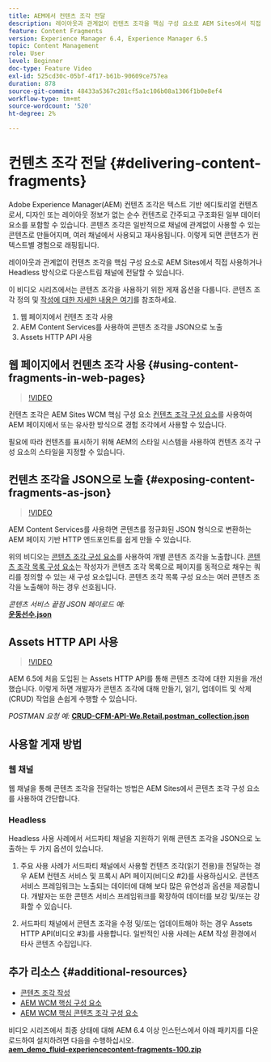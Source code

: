 ```yaml
---
title: AEM에서 컨텐츠 조각 전달
description: 레이아웃과 관계없이 컨텐츠 조각을 핵심 구성 요소로 AEM Sites에서 직접 사용하거나 Headless 방식으로 다운스트림 채널에 전달할 수 있습니다.
feature: Content Fragments
version: Experience Manager 6.4, Experience Manager 6.5
topic: Content Management
role: User
level: Beginner
doc-type: Feature Video
exl-id: 525cd30c-05bf-4f17-b61b-90609ce757ea
duration: 878
source-git-commit: 48433a5367c281cf5a1c106b08a1306f1b0e8ef4
workflow-type: tm+mt
source-wordcount: '520'
ht-degree: 2%

---
```


# 컨텐츠 조각 전달 {#delivering-content-fragments}

Adobe Experience Manager(AEM) 컨텐츠 조각은 텍스트 기반 에디토리얼 컨텐츠로서, 디자인 또는 레이아웃 정보가 없는 순수 컨텐츠로 간주되고 구조화된 일부 데이터 요소를 포함할 수 있습니다. 콘텐츠 조각은 일반적으로 채널에 관계없이 사용할 수 있는 콘텐츠로 만들어지며, 여러 채널에서 사용되고 재사용됩니다. 이렇게 되면 콘텐츠가 컨텍스트별 경험으로 래핑됩니다.

레이아웃과 관계없이 컨텐츠 조각을 핵심 구성 요소로 AEM Sites에서 직접 사용하거나 Headless 방식으로 다운스트림 채널에 전달할 수 있습니다.

이 비디오 시리즈에서는 콘텐츠 조각을 사용하기 위한 게재 옵션을 다룹니다. 콘텐츠 조각 정의 및 [작성에 대한 자세한 내용은 여기](content-fragments-feature-video-use.md)를 참조하세요.

1. 웹 페이지에서 컨텐츠 조각 사용
2. AEM Content Services를 사용하여 콘텐츠 조각을 JSON으로 노출
3. Assets HTTP API 사용

## 웹 페이지에서 컨텐츠 조각 사용 {#using-content-fragments-in-web-pages}

>[!VIDEO](https://video.tv.adobe.com/v/34811?quality=12&learn=on&captions=kor)

컨텐츠 조각은 AEM Sites WCM 핵심 구성 요소 [컨텐츠 조각 구성 요소](https://experienceleague.adobe.com/docs/experience-manager-core-components/using/components/content-fragment-component.html?lang=ko)를 사용하여 AEM 페이지에서 또는 유사한 방식으로 경험 조각에서 사용할 수 있습니다.

필요에 따라 컨텐츠를 표시하기 위해 AEM의 스타일 시스템을 사용하여 컨텐츠 조각 구성 요소의 스타일을 지정할 수 있습니다.

## 컨텐츠 조각을 JSON으로 노출 {#exposing-content-fragments-as-json}

>[!VIDEO](https://video.tv.adobe.com/v/34813?quality=12&learn=on&captions=kor)

AEM Content Services를 사용하면 콘텐츠를 정규화된 JSON 형식으로 변환하는 AEM 페이지 기반 HTTP 엔드포인트를 쉽게 만들 수 있습니다.

위의 비디오는 [콘텐츠 조각 구성 요소](https://experienceleague.adobe.com/docs/experience-manager-core-components/using/components/content-fragment-component.html?lang=ko)를 사용하여 개별 콘텐츠 조각을 노출합니다. [콘텐츠 조각 목록 구성 요소](https://experienceleague.adobe.com/docs/experience-manager-core-components/using/components/content-fragment-list.html?lang=ko)는 작성자가 콘텐츠 조각 목록으로 페이지를 동적으로 채우는 쿼리를 정의할 수 있는 새 구성 요소입니다. 콘텐츠 조각 목록 구성 요소는 여러 콘텐츠 조각을 노출해야 하는 경우 선호됩니다.

*콘텐츠 서비스 끝점 JSON 페이로드 예:*\
**[운동선수.json](assets/athletes.json)**

## Assets HTTP API 사용

>[!VIDEO](https://video.tv.adobe.com/v/41129?quality=12&learn=on&captions=kor)

AEM 6.5에 처음 도입된 는 Assets HTTP API를 통해 콘텐츠 조각에 대한 지원을 개선했습니다. 이렇게 하면 개발자가 콘텐츠 조각에 대해 만들기, 읽기, 업데이트 및 삭제(CRUD) 작업을 손쉽게 수행할 수 있습니다.

*POSTMAN 요청 예:*
**[CRUD-CFM-API-We.Retail.postman_collection.json](assets/CRUD-CFM-API-We.Retail.postman_collection.json)**

## 사용할 게재 방법

### 웹 채널

웹 채널을 통해 콘텐츠 조각을 전달하는 방법은 AEM Sites에서 콘텐츠 조각 구성 요소를 사용하여 간단합니다.

### Headless

Headless 사용 사례에서 서드파티 채널을 지원하기 위해 콘텐츠 조각을 JSON으로 노출하는 두 가지 옵션이 있습니다.

1. 주요 사용 사례가 서드파티 채널에서 사용할 컨텐츠 조각(읽기 전용)을 전달하는 경우 AEM 컨텐츠 서비스 및 프록시 API 페이지(비디오 #2)를 사용하십시오. 콘텐츠 서비스 프레임워크는 노출되는 데이터에 대해 보다 많은 유연성과 옵션을 제공합니다. 개발자는 또한 콘텐츠 서비스 프레임워크를 확장하여 데이터를 보강 및/또는 강화할 수 있습니다.

2. 서드파티 채널에서 콘텐츠 조각을 수정 및/또는 업데이트해야 하는 경우 Assets HTTP API(비디오 #3)를 사용합니다. 일반적인 사용 사례는 AEM 작성 환경에서 타사 콘텐츠 수집입니다.

## 추가 리소스 {#additional-resources}

* [콘텐츠 조각 작성](content-fragments-feature-video-use.md)
* [AEM WCM 핵심 구성 요소](https://experienceleague.adobe.com/docs/experience-manager-core-components/using/introduction.html?lang=ko)
* [AEM WCM 핵심 콘텐츠 조각 구성 요소](https://experienceleague.adobe.com/docs/experience-manager-core-components/using/components/content-fragment-component.html?lang=ko)

비디오 시리즈에서 최종 상태에 대해 AEM 6.4 이상 인스턴스에서 아래 패키지를 다운로드하여 설치하려면 다음을 수행하십시오.\
**[aem_demo_fluid-experiencecontent-fragments-100.zip](assets/aem_demo_fluid-experiencescontent-fragments-100.zip)**
